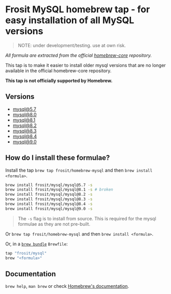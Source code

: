 Frosit MySQL homebrew tap - for easy installation of all MySQL versions
=======================================================================

> NOTE: under development/testing. use at own risk.

_All formula are extracted from the official [homebrew-core](https://github.com/Homebrew/homebrew-core) repository._

This tap is to make it easier to install older mysql versions that are no longer available in the official homebrew-core repository.

__This tap is not officially supported by Homebrew.__

## Versions

* [mysql@5.7](https://dev.mysql.com/doc/relnotes/mysql/5.7/en/)
* [mysql@8.0](https://dev.mysql.com/doc/relnotes/mysql/8.0/en/)
* [mysql@8.1](https://dev.mysql.com/doc/relnotes/mysql/8.1/en/)
* [mysql@8.2](https://dev.mysql.com/doc/relnotes/mysql/8.2/en/)
* [mysql@8.3](https://dev.mysql.com/doc/relnotes/mysql/8.3/en/)
* [mysql@8.4](https://dev.mysql.com/doc/relnotes/mysql/8.4/en/)
* [mysql@9.0](https://dev.mysql.com/doc/relnotes/mysql/9.0/en/)

## How do I install these formulae?

Install the tap `brew tap frosit/homebrew-mysql` and then `brew install <formula>`.

```bash
brew install frosit/mysql/mysql@5.7 -s
brew install frosit/mysql/mysql@8.1 -s # broken
brew install frosit/mysql/mysql@8.2 -s
brew install frosit/mysql/mysql@8.3 -s
brew install frosit/mysql/mysql@8.4 -s
brew install frosit/mysql/mysql@9.0 -s
```

> The `-s` flag is to install from source. This is required for the mysql formulae as they are not pre-built.

Or `brew tap frosit/homebrew-mysql` and then `brew install <formula>`.

Or, in a [`brew bundle`](https://github.com/Homebrew/homebrew-bundle) `Brewfile`:

```ruby
tap "frosit/mysql"
brew "<formula>"
```

## Documentation

`brew help`, `man brew` or check [Homebrew's documentation](https://docs.brew.sh).
